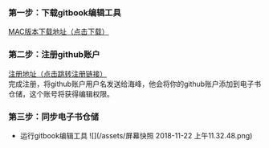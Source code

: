 ### 第一步：下载gitbook编辑工具

[MAC版本下载地址（点击下载）](https://legacy.gitbook.com/editor)

### 第二步：注册github账户

[注册地址（点击跳转注册链接）](https://github.com/)  
完成注册，将github账户用户名发送给海峰，他会将你的github账户添加到电子书仓储，这个账号将获得编辑权限。

### 第三步：同步电子书仓储

* 运行gitbook编辑工具
  ![](/assets/屏幕快照 2018-11-22 上午11.32.48.png)
  



